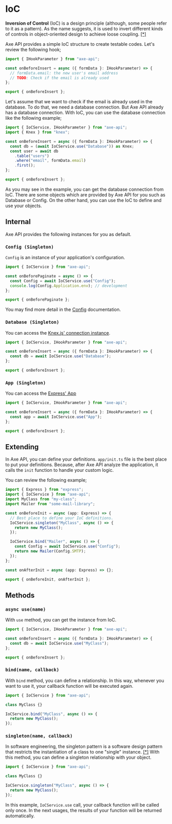 # IoC

**Inversion of Control** (IoC) is a design principle (although, some people refer to it as a pattern). As the name suggests, it is used to invert different kinds of controls in object-oriented design to achieve loose coupling. <a href="https://www.tutorialsteacher.com/ioc/inversion-of-control" target="_blank" rel="noreferrer">[\*]</a>

Axe API provides a simple IoC structure to create testable codes. Let's review the following hook;

```ts
import { IHookParameter } from "axe-api";

const onBeforeInsert = async ({ formData }: IHookParameter) => {
  // formData.email: the new user's email address
  // TODO: Check if the email is already used
};

export { onBeforeInsert };
```

Let's assume that we want to check if the email is already used in the database. To do that, we need a database connection. But Axe API already has a database connection. With IoC, you can use the database connection like the following example;

```ts
import { IoCService, IHookParameter } from "axe-api";
import { Knex } from "knex";

const onBeforeInsert = async ({ formData }: IHookParameter) => {
  const db = (await IoCService.use("Database")) as Knex;
  const user = await db
    .table("users")
    .where("email", formData.email)
    .first();
};

export { onBeforeInsert };
```

As you may see in the example, you can get the database connection from IoC. There are some objects which are provided by Axe API for you such as Database or Config. On the other hand, you can use the IoC to define and use your objects.

## Internal

Axe API provides the following instances for you as default.

### `Config (Singleton)`

`Config` is an instance of your application's configuration.

```ts
import { IoCService } from "axe-api";

const onBeforePaginate = async () => {
  const Config = await IoCService.use("Config");
  console.log(Config.Application.env); // development
};

export { onBeforePaginate };
```

You may find more detail in the [Config](/basics/config/index.html) documentation.

### `Database (Singleton)`

You can access the <a href="https://knexjs.org/#Installation-client" target="_blank" rel="noreferrer">Knex.js' connection instance</a>.

```ts
import { IoCService, IHookParameter } from "axe-api";

const onBeforeInsert = async ({ formData }: IHookParameter) => {
  const db = await IoCService.use("Database");
};

export { onBeforeInsert };
```

### `App (Singleton)`

You can access the <a href="https://expressjs.com/en/starter/hello-world.html" target="_blank" rel="noreferrer">Express' App</a>

```ts
import { IoCService, IHookParameter } from "axe-api";

const onBeforeInsert = async ({ formData }: IHookParameter) => {
  const app = await IoCService.use("App");
};

export { onBeforeInsert };
```

## Extending

In Axe API, you can define your definitions. `app/init.ts` file is the best place to put your definitions. Because, after Axe API analyze the application, it calls the `init` function to handle your custom logic.

You can review the following example;

```ts
import { Express } from "express";
import { IoCService } from "axe-api";
import MyClass from "my-class";
import Mailer from "some-mail-library";

const onBeforeInit = async (app: Express) => {
  // Best place to define your IoC definitions.
  IoCService.singleton("MyClass", async () => {
    return new MyClass();
  });

  IoCService.bind("Mailer", async () => {
    const Config = await IoCService.use("Config");
    return new Mailer(Config.SMTP);
  });
};

const onAfterInit = async (app: Express) => {};

export { onBeforeInit, onAfterInit };
```

## Methods

### `async use(name)`

With `use` method, you can get the instance from IoC.

```ts
import { IoCService, IHookParameter } from "axe-api";

const onBeforeInsert = async ({ formData }: IHookParameter) => {
  const db = await IoCService.use("MyClass");
};

export { onBeforeInsert };
```

### `bind(name, callback)`

With `bind` method, you can define a relationship. In this way, whenever you want to use it, your callback function will be executed again.

```ts
import { IoCService } from "axe-api";

class MyClass {}

IoCService.bind("MyClass", async () => {
  return new MyClass();
});
```

### `singleton(name, callback)`

In software engineering, the singleton pattern is a software design pattern that restricts the instantiation of a class to one "single" instance. <a href="https://en.wikipedia.org/wiki/Singleton_pattern" target="_blank" rel="noreferrer">[\*]</a> With this method, you can define a singleton relationship with your object.

```ts
import { IoCService } from "axe-api";

class MyClass {}

IoCService.singleton("MyClass", async () => {
  return new MyClass();
});
```

In this example, `IoCService.use` call, your callback function will be called only once. In the next usages, the results of your function will be returned automatically.
